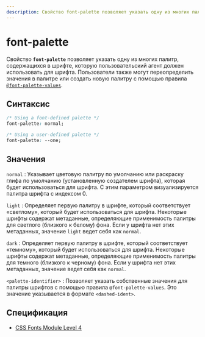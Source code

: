 ```yaml
---
description: Свойство font-palette позволяет указать одну из многих палитр, содержащихся в шрифте, которую пользовательский агент должен использовать для шрифта
---
```


# font-palette

Свойство **`font-palette`** позволяет указать одну из многих палитр, содержащихся в шрифте, которую пользовательский агент должен использовать для шрифта. Пользователи также могут переопределить значения в палитре или создать новую палитру с помощью правила [`@font-palette-values`](font-palette-values.md).

## Синтаксис

```css
/* Using a font-defined palette */
font-palette: normal;

/* Using a user-defined palette */
font-palette: --one;
```

## Значения

`normal`
: Указывает цветовую палитру по умолчанию или раскраску глифа по умолчанию (установленную создателем шрифта), которая будет использоваться для шрифта. С этим параметром визуализируется палитра шрифта с индексом 0.

`light`
: Определяет первую палитру в шрифте, который соответствует «светлому», который будет использоваться для шрифта. Некоторые шрифты содержат метаданные, определяющие применимость палитры для светлого (близкого к белому) фона. Если у шрифта нет этих метаданных, значение `light` ведет себя как `normal`.

`dark`
: Определяет первую палитру в шрифте, который соответствует «темному», который будет использоваться для шрифта. Некоторые шрифты содержат метаданные, определяющие применимость палитры для темного (близкого к черному) фона. Если у шрифта нет этих метаданных, значение ведет себя как `normal`.

`<palette-identifier>`
: Позволяет указать собственные значения для палитры шрифтов с помощью правила `@font-palette-values`. Это значение указывается в формате `<dashed-ident>`.

## Спецификация

- [CSS Fonts Module Level 4](https://w3c.github.io/csswg-drafts/css-fonts/#font-palette-prop)
